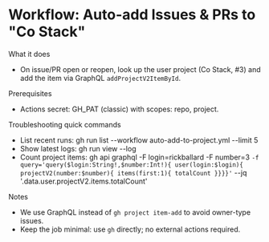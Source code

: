 # Workflow: Auto-add Issues & PRs to "Co Stack"

What it does
- On issue/PR open or reopen, look up the user project (Co Stack, #3) and add the item via GraphQL `addProjectV2ItemById`.

Prerequisites
- Actions secret: GH_PAT (classic) with scopes: repo, project.

Troubleshooting quick commands
- List recent runs:   gh run list --workflow auto-add-to-project.yml --limit 5
- Show latest logs:   gh run view --log
- Count project items:
  gh api graphql -F login=rickballard -F number=3 `
    -f query='query($login:String!,$number:Int!){ user(login:$login){ projectV2(number:$number){ items(first:1){ totalCount }}}}' `
    --jq '.data.user.projectV2.items.totalCount'

Notes
- We use GraphQL instead of `gh project item-add` to avoid owner-type issues.
- Keep the job minimal: use `gh` directly; no external actions required.
